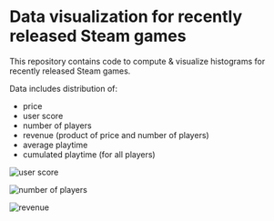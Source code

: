 # Data visualization for recently released Steam games

This repository contains code to compute & visualize histograms for recently released Steam games.

Data includes distribution of:
* price
* user score
* number of players
* revenue (product of price and number of players)
* average playtime
* cumulated playtime (for all players)

![user score](https://i.imgur.com/ikhiOSt.png)

![number of players](https://i.imgur.com/L7Wme1D.png)

![revenue](https://i.imgur.com/h14Zr9W.png)
